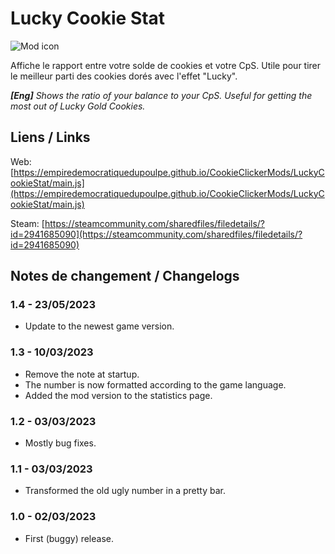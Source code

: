 # Lucky Cookie Stat
![Mod icon](https://empiredemocratiquedupoulpe.github.io/CookieClickerMods/LuckyCookieStat/thumbnail.png)

Affiche le rapport entre votre solde de cookies et votre CpS. Utile pour tirer le meilleur parti des cookies dorés avec l'effet "Lucky".

***[Eng]** Shows the ratio of your balance to your CpS. Useful for getting the most out of Lucky Gold Cookies.*

## Liens / Links
Web: [https://empiredemocratiquedupoulpe.github.io/CookieClickerMods/LuckyCookieStat/main.js](https://empiredemocratiquedupoulpe.github.io/CookieClickerMods/LuckyCookieStat/main.js)

Steam: [https://steamcommunity.com/sharedfiles/filedetails/?id=2941685090](https://steamcommunity.com/sharedfiles/filedetails/?id=2941685090)

## Notes de changement / Changelogs
### 1.4 - 23/05/2023
- Update to the newest game version.

### 1.3 - 10/03/2023
- Remove the note at startup.
- The number is now formatted according to the game language.
- Added the mod version to the statistics page.

### 1.2 - 03/03/2023
- Mostly bug fixes.

### 1.1 - 03/03/2023
- Transformed the old ugly number in a pretty bar.

### 1.0 - 02/03/2023
- First (buggy) release.
